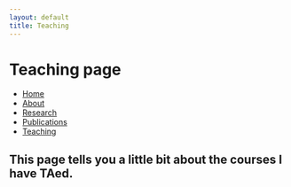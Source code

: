 ```yaml
---
layout: default
title: Teaching
---
```

# Teaching page

<body>

<ul class="sidenav">
  <li><a href="/">Home</a></li>
  <li><a href="/about.html">About</a></li>
  <li><a href="/research.html">Research</a></li>
  <li><a href="/publications.html">Publications</a></li>
  <li><a class="active" href="#teaching">Teaching</a></li>
</ul>

<div class="content">
  <h2>This page tells you a little bit about the courses I have TAed.</h2>
</div>
</body>
